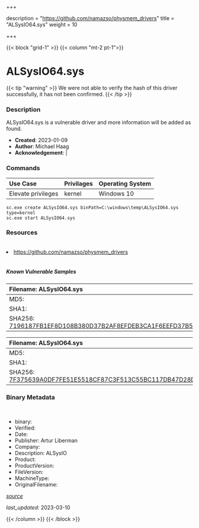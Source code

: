 +++

description = "https://github.com/namazso/physmem_drivers"
title = "ALSysIO64.sys"
weight = 10

+++


{{< block "grid-1" >}}
{{< column "mt-2 pt-1">}}




# ALSysIO64.sys 


{{< tip "warning" >}}
We were not able to verify the hash of this driver successfully, it has not been confirmed.
{{< /tip >}}




### Description


ALSysIO64.sys is a vulnerable driver and more information will be added as found.


- **Created**: 2023-01-09
- **Author**: Michael Haag
- **Acknowledgement**:  | [](https://twitter.com/)

### Commands

| Use Case | Privilages | Operating System | 
|:---- | ---- | ---- |
| Elevate privileges | kernel | Windows 10 |

```
sc.exe create ALSysIO64.sys binPath=C:\windows\temp\ALSysIO64.sys type=kernel
sc.exe start ALSysIO64.sys
```

### Resources
<br>


<li><a href=" https://github.com/namazso/physmem_drivers"> https://github.com/namazso/physmem_drivers</a></li>


<br>


##### Known Vulnerable Samples

| Filename: ALSysIO64.sys |
|:---- |
|MD5: <a href="https://www.virustotal.com/gui/file/{&#39;Filename&#39;: &#39;ALSysIO64.sys&#39;, &#39;MD5&#39;: &#39;&#39;, &#39;SHA1&#39;: &#39;&#39;, &#39;SHA256&#39;: &#39;7196187FB1EF8D108B380D37B2AF8EFDEB3CA1F6EEFD37B5DC114C609147216D&#39;}"></a>|
|SHA1: <a href="https://www.virustotal.com/gui/file/{&#39;Filename&#39;: &#39;ALSysIO64.sys&#39;, &#39;MD5&#39;: &#39;&#39;, &#39;SHA1&#39;: &#39;&#39;, &#39;SHA256&#39;: &#39;7196187FB1EF8D108B380D37B2AF8EFDEB3CA1F6EEFD37B5DC114C609147216D&#39;}"></a>|
|SHA256: <a href="https://www.virustotal.com/gui/file/{&#39;Filename&#39;: &#39;ALSysIO64.sys&#39;, &#39;MD5&#39;: &#39;&#39;, &#39;SHA1&#39;: &#39;&#39;, &#39;SHA256&#39;: &#39;7196187FB1EF8D108B380D37B2AF8EFDEB3CA1F6EEFD37B5DC114C609147216D&#39;}">7196187FB1EF8D108B380D37B2AF8EFDEB3CA1F6EEFD37B5DC114C609147216D</a>|

| Filename: ALSysIO64.sys |
|:---- |
|MD5: <a href="https://www.virustotal.com/gui/file/{&#39;Filename&#39;: &#39;ALSysIO64.sys&#39;, &#39;MD5&#39;: &#39;&#39;, &#39;SHA1&#39;: &#39;&#39;, &#39;SHA256&#39;: &#39;7F375639A0DF7FE51E5518CF87C3F513C55BC117DB47D28DA8C615642EB18BFA&#39;}"></a>|
|SHA1: <a href="https://www.virustotal.com/gui/file/{&#39;Filename&#39;: &#39;ALSysIO64.sys&#39;, &#39;MD5&#39;: &#39;&#39;, &#39;SHA1&#39;: &#39;&#39;, &#39;SHA256&#39;: &#39;7F375639A0DF7FE51E5518CF87C3F513C55BC117DB47D28DA8C615642EB18BFA&#39;}"></a>|
|SHA256: <a href="https://www.virustotal.com/gui/file/{&#39;Filename&#39;: &#39;ALSysIO64.sys&#39;, &#39;MD5&#39;: &#39;&#39;, &#39;SHA1&#39;: &#39;&#39;, &#39;SHA256&#39;: &#39;7F375639A0DF7FE51E5518CF87C3F513C55BC117DB47D28DA8C615642EB18BFA&#39;}">7F375639A0DF7FE51E5518CF87C3F513C55BC117DB47D28DA8C615642EB18BFA</a>|




### Binary Metadata
<br>

- binary: 
- Verified: 
- Date: 
- Publisher: Artur Liberman
- Company: 
- Description: ALSysIO
- Product: 
- ProductVersion: 
- FileVersion: 
- MachineType: 
- OriginalFilename: 

[*source*](https://github.com/magicsword-io/LOLDrivers/tree/main/yaml/alsysio64.sys.yml)

*last_updated:* 2023-03-10


{{< /column >}}
{{< /block >}}
